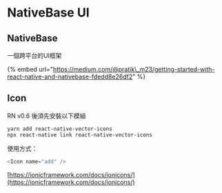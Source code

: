 # NativeBase UI

## NativeBase

一個跨平台的UI框架

{% embed url="https://medium.com/@pratik\_m23/getting-started-with-react-native-and-nativebase-fdedd8e26df2" %}

## Icon

RN v0.6 後須先安裝以下模組

```text
yarn add react-native-vector-icons
npx react-native link react-native-vector-icons
```

使用方式：

```javascript
<Icon name="add" />
```

[https://ionicframework.com/docs/ionicons/](https://ionicframework.com/docs/ionicons/)

